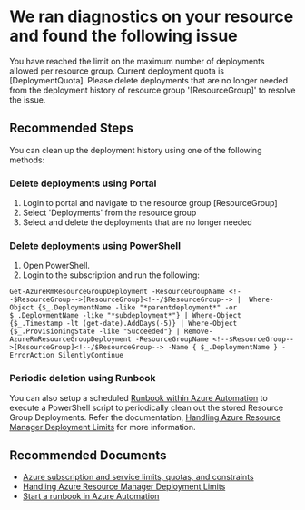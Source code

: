 <properties
    pageTitle="HDInsight deployment quota limitation"
    description="Exceeded the HDInsight deployment quota per resource group."
    infoBubbleText="Exceeded deployment quota. See details on the right."
    service="microsoft.hdinsight"
    resource="clusters"
    authors="maha-arun"
    ms.author="mahariha"
    displayOrder=""
    articleId="Hdi_Crud_ExceededDeploymentQuota"
    diagnosticScenario="HDInsightExceededDeploymentQuotaInsight"
    selfHelpType="rca"
    supportTopicIds="32628987, 32629125, 32629032"
    resourceTags=""
    productPesIds="15078"
    cloudEnvironments="public"
/>

# We ran diagnostics on your resource and found the following issue

You have reached the limit on the maximum number of deployments allowed per resource group. Current deployment quota is <!--$DeploymentQuota-->[DeploymentQuota]<!--/$DeploymentQuota-->. Please delete deployments that are no longer needed from the deployment history of resource group '<!--$ResourceGroup-->[ResourceGroup]<!--/$ResourceGroup-->' to resolve the issue. 

## **Recommended Steps**

You can clean up the deployment history using one of the following methods:

### Delete deployments using Portal

1. Login to portal and navigate to the resource group <!--$ResourceGroup-->[ResourceGroup]<!--/$ResourceGroup-->
2. Select 'Deployments' from the resource group
3. Select and delete the deployments that are no longer needed

### Delete deployments using PowerShell

1. Open PowerShell.
2. Login to the subscription and run the following:
```
Get-AzureRmResourceGroupDeployment -ResourceGroupName <!--$ResourceGroup-->[ResourceGroup]<!--/$ResourceGroup--> |  Where-Object {$_.DeploymentName -like "*parentdeployment*" -or $_.DeploymentName -like "*subdeployment*"} | Where-Object {$_.Timestamp -lt (get-date).AddDays(-5)} | Where-Object {$_.ProvisioningState -like "Succeeded"} | Remove-AzureRmResourceGroupDeployment -ResourceGroupName <!--$ResourceGroup-->[ResourceGroup]<!--/$ResourceGroup--> -Name { $_.DeploymentName } -ErrorAction SilentlyContinue
```

### Periodic deletion using Runbook

You can also setup a scheduled [Runbook within Azure Automation](https://docs.microsoft.com/azure/automation/start-runbooks) to execute a PowerShell script to periodically clean out the stored Resource Group Deployments. Refer the documentation, [Handling Azure Resource Manager Deployment Limits](https://blogs.msdn.microsoft.com/cloud_solution_architect/2016/08/22/handling-azure-resource-manager-deployment-limits) for more information.

## **Recommended Documents**

* [Azure subscription and service limits, quotas, and constraints](https://azure.microsoft.com/documentation/articles/azure-subscription-service-limits/)
* [Handling Azure Resource Manager Deployment Limits](https://blogs.msdn.microsoft.com/cloud_solution_architect/2016/08/22/handling-azure-resource-manager-deployment-limits)
* [Start a runbook in Azure Automation](https://docs.microsoft.com/azure/automation/start-runbooks)
        

